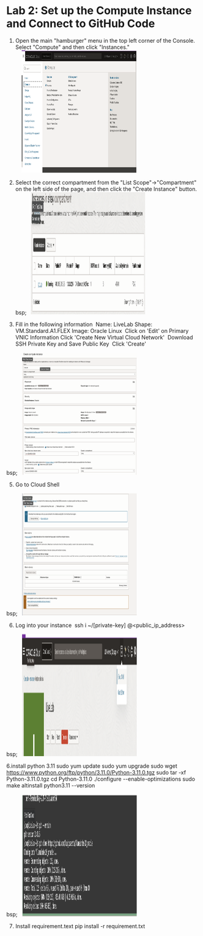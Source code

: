 # Lab 2: Set up the Compute Instance and Connect to GitHub Code

1. Open the main "hamburger" menu in the top left corner of the Console. Select "Compute" and then click "Instances." <br>
 &nbsp;&nbsp;&nbsp;&nbsp;<img src="images/lab21.png" width="300" height="320"><br>

2. Select the correct compartment from the "List Scope"→"Compartment" on the left side of the page, and then click the "Create Instance" button. <br>
bsp;&nbsp;&nbsp;&nbsp;<img src="images/lab22.png" width="300" height="320"><br>

3. Fill in the following information 
    Name: LiveLab
    Shape: VM.Standard.A1.FLEX
    Image: Oracle Linux 
    Click on 'Edit' on Primary VNIC Information
    Click 'Create New Virtual Cloud Network' 
    Download SSH Private Key and Save Public Key 
    Click 'Create' <br>

bsp;&nbsp;&nbsp;&nbsp;<img src="images/lab23.png" width="300" height="320"><br>

5. Go to Cloud Shell <br>

bsp;&nbsp;&nbsp;&nbsp;<img src="images/lab24.png" width="300" height="320"><br>
   
6. Log into your instance 
    ssh i ~/[private-key] <username>@<public_ip_address> <br>

bsp;&nbsp;&nbsp;&nbsp;<img src="images/lab25.png" width="300" height="320"><br>

6.install python 3.11
    sudo yum update
    sudo yum upgrade
    sudo wget https://www.python.org/ftp/python/3.11.0/Python-3.11.0.tgz
    sudo tar -xf Python-3.11.0.tgz
    cd Python-3.11.0
    ./configure --enable-optimizations
    sudo make altinstall
    python3.11 --version <br>

bsp;&nbsp;&nbsp;&nbsp;<img src="images/lab26.png" width="300" height="320"><br>

7. Install requirement.text
   pip install -r requirement.txt <br>


